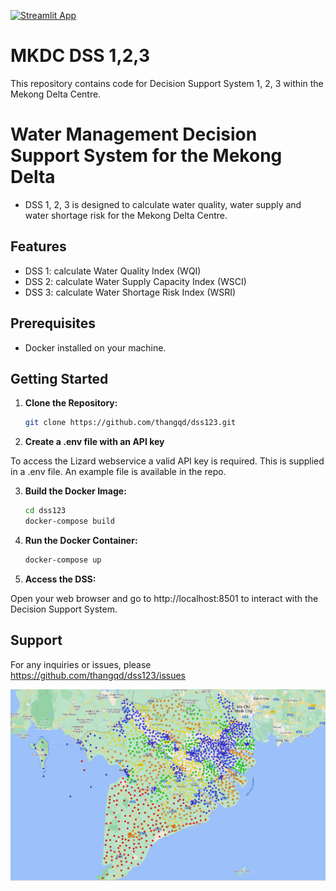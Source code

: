 [![Streamlit App](https://static.streamlit.io/badges/streamlit_badge_black_white.svg)](https://dss123.streamlit.app/)

# MKDC DSS 1,2,3
This repository contains code for Decision Support System 1, 2, 3 within the Mekong Delta Centre.

# Water Management Decision Support System for the Mekong Delta

- DSS 1, 2, 3 is designed to calculate water quality, water supply and water shortage risk for the Mekong Delta Centre. 

## Features

- DSS 1: calculate Water Quality Index (WQI)
- DSS 2: calculate Water Supply Capacity Index (WSCI)
- DSS 3: calculate Water Shortage Risk Index (WSRI)
	

## Prerequisites

- Docker installed on your machine.

## Getting Started

1. **Clone the Repository:**
    ```bash
    git clone https://github.com/thangqd/dss123.git
	```
	
2. **Create a .env file with an API key**

To access the Lizard webservice a valid API key is required. This is supplied in a .env file. An example file is available in the repo. 
	
3. **Build the Docker Image:**
	```bash
	cd dss123
	docker-compose build 
	```
	
4. **Run the Docker Container:**
    ```bash
    docker-compose up
	```

5. **Access the DSS:**

Open your web browser and go to http://localhost:8501 to interact with the Decision Support System.

## Support
For any inquiries or issues, please https://github.com/thangqd/dss123/issues

<img src="./images/dss2.png"/>
